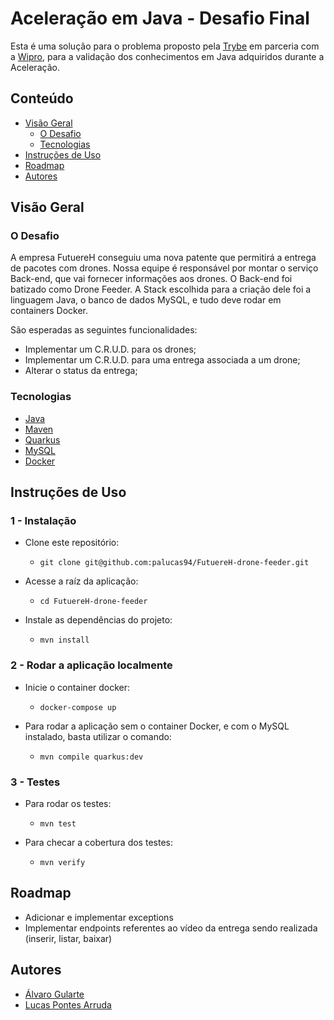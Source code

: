 # Aceleração em Java - Desafio Final

Esta é uma solução para o problema proposto pela [Trybe](https://www.betrybe.com/) em parceria com a [Wipro](https://www.wipro.com/), para a validação dos conhecimentos em Java adquiridos durante a Aceleração. 

## Conteúdo

- [Visão Geral](#visão-geral)
  - [O Desafio](#o-desafio)
  - [Tecnologias](#tecnologias)
- [Instruções de Uso](#instruções-de-uso)
- [Roadmap](#roadmap)
- [Autores](#autores)

## Visão Geral

### O Desafio

A empresa FutuereH conseguiu uma nova patente que permitirá a entrega de pacotes com drones. Nossa equipe é responsável por montar o serviço Back-end, que vai fornecer informações aos drones. O Back-end foi batizado como Drone Feeder. A Stack escolhida para a criação dele foi a linguagem Java, o banco de dados MySQL, e tudo deve rodar em containers Docker.

São esperadas as seguintes funcionalidades:
- Implementar um C.R.U.D. para os drones;
- Implementar um C.R.U.D. para uma entrega associada a um drone;
- Alterar o status da entrega;

### Tecnologias
- [Java](https://www.java.com/)
- [Maven](https://maven.apache.org/)
- [Quarkus](https://quarkus.io/)
- [MySQL](https://www.mysql.com/)
- [Docker](https://www.docker.com/)

## Instruções de Uso

### 1 - Instalação

- Clone este repositório:
    - `git clone git@github.com:palucas94/FutuereH-drone-feeder.git`

- Acesse a raíz da aplicação:
    - `cd FutuereH-drone-feeder`
    
- Instale as dependências do projeto:
    - `mvn install`

### 2 - Rodar a aplicação localmente

- Inicie o container docker:
    - `docker-compose up`

- Para rodar a aplicação sem o container Docker, e com o MySQL instalado, basta utilizar o comando:
    - `mvn compile quarkus:dev`

### 3 - Testes
- Para rodar os testes:
    - `mvn test`

- Para checar a cobertura dos testes:
    - `mvn verify`

## Roadmap
- Adicionar e implementar exceptions
- Implementar endpoints referentes ao vídeo da entrega sendo realizada (inserir, listar, baixar)

## Autores
- [Álvaro Gularte](https://www.linkedin.com/in/alvarogularte/)
- [Lucas Pontes Arruda](https://www.linkedin.com/in/lucas-pontes-arruda/)
